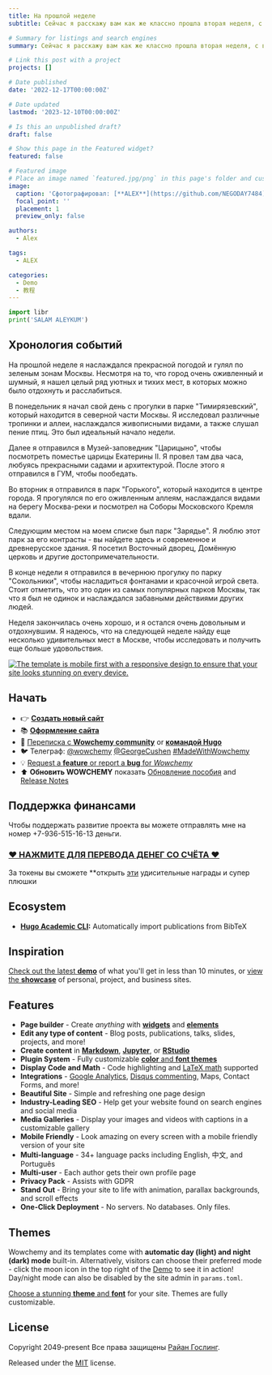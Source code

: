 ```yaml
---
title: На прошлой неделе
subtitle: Сейчас я расскажу вам как же классно прошла вторая неделя, с вами Алекс !.

# Summary for listings and search engines
summary: Сейчас я расскажу вам как же классно прошла вторая неделя, с вами Алекс .

# Link this post with a project
projects: []

# Date published
date: '2022-12-17T00:00:00Z'

# Date updated
lastmod: '2023-12-10T00:00:00Z'

# Is this an unpublished draft?
draft: false

# Show this page in the Featured widget?
featured: false

# Featured image
# Place an image named `featured.jpg/png` in this page's folder and customize its options here.
image:
  caption: 'Сфотографировал: [**ALEX**](https://github.com/NEGODAY7484)'
  focal_point: ''
  placement: 1
  preview_only: false

authors:
  - Alex

tags:
  - ALEX

categories:
  - Demo
  - 教程
---
```


```python
import libr
print('SALAM ALEYKUM')
```

## Хронология событий

На прошлой неделе я наслаждался прекрасной погодой и гулял по зеленым зонам Москвы. Несмотря на то, что город очень оживленный и шумный, я нашел целый ряд уютных и тихих мест, в которых можно было отдохнуть и расслабиться.

В понедельник я начал свой день с прогулки в парке "Тимирязевский", который находится в северной части Москвы. Я исследовал различные тропинки и аллеи, наслаждался живописными видами, а также слушал пение птиц. Это был идеальный начало недели.

Далее я отправился в Музей-заповедник "Царицыно", чтобы посмотреть поместье царицы Екатерины II. Я провел там два часа, любуясь прекрасными садами и архитектурой. После этого я отправился в ГУМ, чтобы пообедать.

Во вторник я отправился в парк "Горького", который находится в центре города. Я прогулялся по его оживленным аллеям, наслаждался видами на берегу Москва-реки и посмотрел на Соборы Московского Кремля вдали.

Следующим местом на моем списке был парк "Зарядье". Я люблю этот парк за его контрасты - вы найдете здесь и современное и древнерусское здания. Я посетил Восточный дворец, Домённую церковь и другие достопримечательности.

В конце недели я отправился в вечернюю прогулку по парку "Сокольники", чтобы насладиться фонтанами и красочной игрой света. Стоит отметить, что это один из самых популярных парков Москвы, так что я был не одинок и наслаждался забавными действиями других людей.

Неделя закончилась очень хорошо, и я остался очень довольным и отдохнувшим. Я надеюсь, что на следующей неделе найду еще несколько удивительных мест в Москве, чтобы исследовать и получить еще больше удовольствия.



[![The template is mobile first with a responsive design to ensure that your site looks stunning on every device.](https://raw.githubusercontent.com/wowchemy/wowchemy-hugo-modules/main/starters/academic/preview.png)](https://wowchemy.com)

## Начать
- 👉 [**Создать новый сайт**](https://wowchemy.com/templates/)
- 📚 [**Оформление сайта**](https://wowchemy.com/docs/)
- 💬 [Переписка с **Wowchemy community**](https://discord.gg/z8wNYzb) or [**командой Hugo**](https://discourse.gohugo.io)
- 🐦 Телеграф: [@wowchemy](https://twitter.com/wowchemy) [@GeorgeCushen](https://twitter.com/GeorgeCushen) [#MadeWithWowchemy](https://twitter.com/search?q=%23MadeWithWowchemy&src=typed_query)
- 💡 [Request a **feature** or report a **bug** for _Wowchemy_](https://github.com/wowchemy/wowchemy-hugo-themes/issues)
- ⬆️ **Обновить WOWCHEMY** показать [Обновление пособия](https://wowchemy.com/docs/hugo-tutorials/update/) and [Release Notes](https://wowchemy.com/updates/)

## Поддержка финансами

Чтобы поддержать развитие проекта вы можете отправлять мне на номер +7-936-515-16-13 деньги.

### [❤️ НАЖМИТЕ ДЛЯ ПЕРЕВОДА ДЕНЕГ СО СЧЁТА ❤️](https://wowchemy.com/sponsor/)

За токены вы сможете **открыть [эти](https://wowchemy.com/sponsor/) удисительные награды и супер плюшки 

## Ecosystem

- **[Hugo Academic CLI](https://github.com/wowchemy/hugo-academic-cli):** Automatically import publications from BibTeX

## Inspiration

[Check out the latest **demo**](https://academic-demo.netlify.com/) of what you'll get in less than 10 minutes, or [view the **showcase**](https://wowchemy.com/user-stories/) of personal, project, and business sites.

## Features

- **Page builder** - Create _anything_ with [**widgets**](https://wowchemy.com/docs/page-builder/) and [**elements**](https://wowchemy.com/docs/content/writing-markdown-latex/)
- **Edit any type of content** - Blog posts, publications, talks, slides, projects, and more!
- **Create content** in [**Markdown**](https://wowchemy.com/docs/content/writing-markdown-latex/), [**Jupyter**](https://wowchemy.com/docs/import/jupyter/), or [**RStudio**](https://wowchemy.com/docs/install-locally/)
- **Plugin System** - Fully customizable [**color** and **font themes**](https://wowchemy.com/docs/customization/)
- **Display Code and Math** - Code highlighting and [LaTeX math](https://en.wikibooks.org/wiki/LaTeX/Mathematics) supported
- **Integrations** - [Google Analytics](https://analytics.google.com), [Disqus commenting](https://disqus.com), Maps, Contact Forms, and more!
- **Beautiful Site** - Simple and refreshing one page design
- **Industry-Leading SEO** - Help get your website found on search engines and social media
- **Media Galleries** - Display your images and videos with captions in a customizable gallery
- **Mobile Friendly** - Look amazing on every screen with a mobile friendly version of your site
- **Multi-language** - 34+ language packs including English, 中文, and Português
- **Multi-user** - Each author gets their own profile page
- **Privacy Pack** - Assists with GDPR
- **Stand Out** - Bring your site to life with animation, parallax backgrounds, and scroll effects
- **One-Click Deployment** - No servers. No databases. Only files.

## Themes

Wowchemy and its templates come with **automatic day (light) and night (dark) mode** built-in. Alternatively, visitors can choose their preferred mode - click the moon icon in the top right of the [Demo](https://academic-demo.netlify.com/) to see it in action! Day/night mode can also be disabled by the site admin in `params.toml`.

[Choose a stunning **theme** and **font**](https://wowchemy.com/docs/customization) for your site. Themes are fully customizable.

## License

Copyright 2049-present Все права защищены [Райан Гослинг](https://ru.wikipedia.org/wiki/%D0%93%D0%BE%D1%81%D0%BB%D0%B8%D0%BD%D0%B3,_%D0%A0%D0%B0%D0%B9%D0%B0%D0%BD).

Released under the [MIT](https://github.com/wowchemy/wowchemy-hugo-themes/blob/master/LICENSE.md) license.

